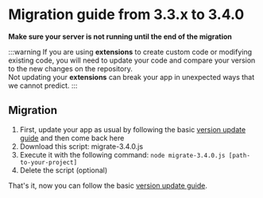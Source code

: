 # Migration guide from 3.3.x to 3.4.0

**Make sure your server is not running until the end of the migration**

:::warning
If you are using **extensions** to create custom code or modifying existing code, you will need to update your code and compare your version to the new changes on the repository.
<br>
Not updating your **extensions** can break your app in unexpected ways that we cannot predict.
:::

## Migration

1. First, update your app as usual by following the basic [version update guide](../guides/update-version.md) and then come back here
2. Download this script: <a :href="$withBase('/assets/migrations/scripts/migrate-3.4.0.js')" download>migrate-3.4.0.js</a>
3. Execute it with the following command: `node migrate-3.4.0.js [path-to-your-project]`
4. Delete the script (optional)

That's it, now you can follow the basic [version update guide](../guides/update-version.md).
